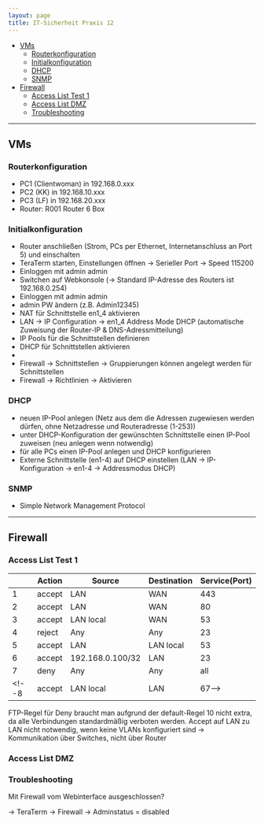 ```yaml
---
layout: page
title: IT-Sicherheit Praxis 12
---
```

- [VMs](#vms)
  - [Routerkonfiguration](#routerkonfiguration)
  - [Initialkonfiguration](#initialkonfiguration)
  - [DHCP](#dhcp)
  - [SNMP](#snmp)
- [Firewall](#firewall)
  - [Access List Test 1](#access-list-test-1)
  - [Access List DMZ](#access-list-dmz)
  - [Troubleshooting](#troubleshooting)

---

## VMs

### Routerkonfiguration

- PC1 (Clientwoman) in 192.168.0.xxx
- PC2 (KK) in 192.168.10.xxx
- PC3 (LF) in 192.168.20.xxx
- Router: R001 Router 6 Box

### Initialkonfiguration

- Router anschließen (Strom, PCs per Ethernet, Internetanschluss an Port 5) und einschalten
- TeraTerm starten, Einstellungen öffnen -> Serieller Port -> Speed 115200
- Einloggen mit admin admin
- Switchen auf Webkonsole (-> Standard IP-Adresse des Routers ist 192.168.0.254)
- Einloggen mit admin admin
- admin PW ändern (z.B. Admin12345)
- NAT für Schnittstelle en1_4 aktivieren
- LAN -> IP Configuration -> en1_4 Address Mode DHCP (automatische Zuweisung der Router-IP & DNS-Adressmitteilung)
- IP Pools für die Schnittstellen definieren
- DHCP für Schnittstellen aktivieren
- 
- Firewall -> Schnittstellen -> Gruppierungen können angelegt werden für Schnittstellen
- Firewall -> Richtlinien -> Aktivieren
  
<!-- 
- Physical Interfaces -> Schnittstellen festlegen 
- LAN -> IP Configuration -> Schnittstellen bearbeiten -> Statische IP für Router in diesem Netz festlegen (254), trusted setzen
-->

### DHCP

- neuen IP-Pool anlegen (Netz aus dem die Adressen zugewiesen werden dürfen, ohne Netzadresse und Routeradresse (1-253))
- unter DHCP-Konfiguration der gewünschten Schnittstelle einen IP-Pool zuweisen (neu anlegen wenn notwendig)
- für alle PCs einen IP-Pool anlegen und DHCP konfigurieren
- Externe Schnittstelle (en1-4) auf DHCP einstellen (LAN -> IP-Konfiguration -> en1-4 -> Addressmodus DHCP)

### SNMP

- Simple Network Management Protocol

---

## Firewall

### Access List Test 1

||Action|Source|Destination|Service(Port)|
|--|--|--|--|--|
|1|accept|LAN|WAN|443|
|2|accept|LAN|WAN|80|
|3|accept|LAN local|WAN|53|
|4|reject|Any|Any|23|
|5|accept|LAN|LAN local|53|
|6|accept|192.168.0.100/32|LAN|23|
|7|deny|Any|Any|all|
<!--8|accept|LAN local|LAN|67-->

FTP-Regel für Deny braucht man aufgrund der default-Regel 10 nicht extra, da alle Verbindungen standardmäßig verboten werden.
Accept auf LAN zu LAN nicht notwendig, wenn keine VLANs konfiguriert sind -> Kommunikation über Switches, nicht über Router

### Access List DMZ



### Troubleshooting

Mit Firewall vom Webinterface ausgeschlossen?

-> TeraTerm -> Firewall -> Adminstatus = disabled
